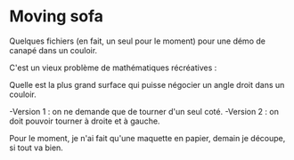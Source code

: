 # Moving sofa
 Quelques fichiers (en fait, un seul pour le moment) pour une démo de canapé dans un couloir. 

C'est un vieux problème de mathématiques récréatives : 

Quelle est la plus grand surface qui puisse négocier un angle droit dans un couloir. 

-Version 1 : on ne demande que de tourner d'un seul coté. -Version 2 : on doit pouvoir tourner à droite et à gauche. 

Pour le moment, je n'ai fait qu'une maquette en papier, demain je découpe, si tout va bien. 


